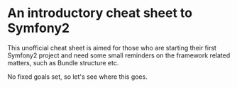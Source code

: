 # An introductory cheat sheet to Symfony2

This unofficial cheat sheet is aimed for those who are starting their first Symfony2 project
and need some small reminders on the framework related matters, such as Bundle structure etc.

No fixed goals set, so let's see where this goes.
